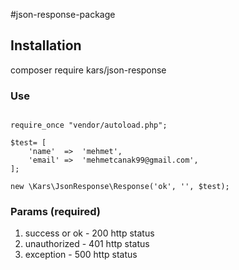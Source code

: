 #json-response-package

## Installation
composer require kars/json-response

### Use

```<?php

require_once "vendor/autoload.php";

$test= [
    'name'  =>  'mehmet',
    'email' =>  'mehmetcanak99@gmail.com',
];

new \Kars\JsonResponse\Response('ok', '', $test);
```
### Params (required)
1. success or ok - 200 http status
2. unauthorized - 401 http status
3. exception - 500 http status
